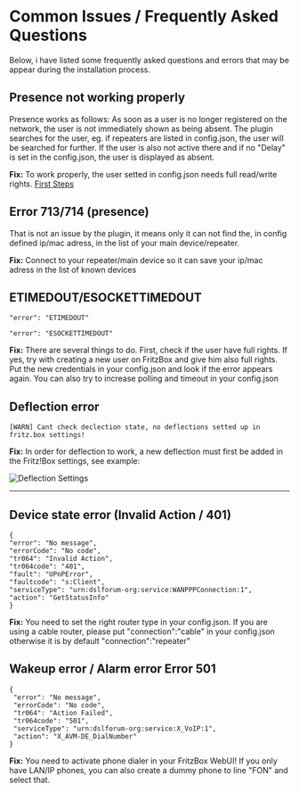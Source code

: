 # Common Issues / Frequently Asked Questions


Below, i have listed some frequently asked questions and errors that may be appear during the installation process.


## Presence not working properly

Presence works as follows: As soon as a user is no longer registered on the network, the user is not immediately shown as being absent. The plugin searches for the user, eg. if repeaters are listed in config.json, the user will be searched for further. If the user is also not active there and if no "Delay" is set in the config.json, the user is displayed as absent.

**Fix:** To work properly, the user setted in config.json needs full read/write rights. [First Steps](https://github.com/SeydX/homebridge-fritz-platform/blob/master/docs/Installation.md#installation---first-steps)


## Error 713/714 (presence)

That is not an issue by the plugin, it means only it can not find the, in config defined ip/mac adress, in the list of your main device/repeater.

**Fix:** Connect to your repeater/main device so it can save your ip/mac adress in the list of known devices


## ETIMEDOUT/ESOCKETTIMEDOUT

`"error": "ETIMEDOUT"`

`"error": "ESOCKETTIMEDOUT"`

**Fix:** There are several things to do. First, check if the user have full rights. If yes, try with creating a new user on FritzBox and give him also full rights. Put the new credentials in your config.json and look if the error appears again. You can also try to increase polling and timeout in your config.json


## Deflection error

`[WARN] Cant check declection state, no deflections setted up in fritz.box settings!`

**Fix:** In order for deflection to work, a new deflection must first be added in the Fritz!Box settings, see example:

![Deflection Settings](https://raw.githubusercontent.com/SeydX/homebridge-fritz-platform/master/docs/images/deflection.png)

<hr>


## Device state error (Invalid Action / 401)

```
{
"error": "No message",
"errorCode": "No code",
"tr064": "Invalid Action",
"tr064code": "401",
"fault": "UPnPError",
"faultcode": "s:Client",
"serviceType": "urn:dslforum-org:service:WANPPPConnection:1",
"action": "GetStatusInfo"
}
```

**Fix:** You need to set the right router type in your config.json. If you are using a cable router, please put "connection":"cable" in your config.json otherwise it is by default "connection":"repeater"


## Wakeup error / Alarm error Error 501

```
{
 "error": "No message",
 "errorCode": "No code",
 "tr064": "Action Failed",
 "tr064code": "501",
 "serviceType": "urn:dslforum-org:service:X_VoIP:1",
 "action": "X_AVM-DE_DialNumber"
}
```

**Fix:** You need to activate phone dialer in your FritzBox WebUI! If you only have LAN/IP phones, you can also create a dummy phone to line "FON" and select that. 
